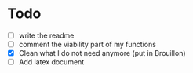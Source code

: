 # Todo
- [ ] write the readme
- [ ] comment the viability part of my functions
- [x] Clean what I do not need anymore (put in Brouillon)
- [ ] Add latex document
